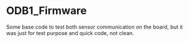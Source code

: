 # ODB1_Firmware

Some base code to test both sensor communication on the board, but it was just for test purpose and quick code, not clean.

